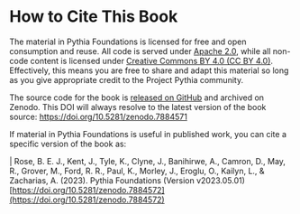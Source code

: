 # How to Cite This Book

The material in Pythia Foundations is licensed for free and open consumption and reuse. All code is served under [Apache 2.0](https://www.apache.org/licenses/LICENSE-2.0), while all non-code content is licensed under [Creative Commons BY 4.0 (CC BY 4.0)](https://creativecommons.org/licenses/by/4.0/). Effectively, this means you are free to share and adapt this material so long as you give appropriate credit to the Project Pythia community. 

The source code for the book is [released on GitHub](https://github.com/ProjectPythia/pythia-foundations) and archived on Zenodo. This DOI will always resolve to the latest version of the book source:
<https://doi.org/10.5281/zenodo.7884571>

If material in Pythia Foundations is useful in published work, you can cite a specific version of the book as:

| Rose, B. E. J., Kent, J., Tyle, K., Clyne, J., Banihirwe, A., Camron, D., May, R., Grover, M., Ford, R. R., Paul, K., Morley, J., Eroglu, O., Kailyn, L., & Zacharias, A. (2023). Pythia Foundations (Version v2023.05.01) [https://doi.org/10.5281/zenodo.7884572](https://doi.org/10.5281/zenodo.7884572)